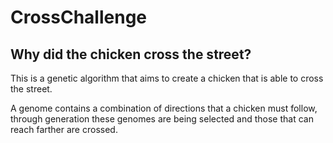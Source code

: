 <h1> CrossChallenge</h1>
<h2>Why did the chicken cross the street?</h2>

<enfase>This is a genetic algorithm that aims to create a chicken that is able to cross the street.</enfase>
<p>A genome contains a combination of directions that a chicken must follow, through generation these genomes are being selected and those that can reach farther are crossed.</p>

